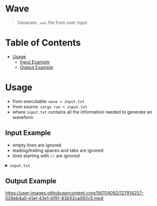# Wave <!-- omit in toc -->
> Generate `.wav` file from user input

<!-- omit in toc -->
# Table of Contents

- [Usage](#usage)
    - [Input Example](#input-example)
    - [Output Example](#output-example)

# Usage
- from executable: `wave < input.txt`
- from source: `cargo run < input.txt`
- where `input.txt` contains all the information needed to generate an waveform

## Input Example
- empty lines are ignored
- leading/trailing spaces and tabs are ignored
- lines starting with `//` are ignored

<details>
<summary><code>input.txt</code></summary>

![source](./assets/ddrive.png)

```c
// input.txt
// 10000: amplitude (max is 32767 because i16)
// 12000: frame rate
// 1: number of segments with the same bpm
// ddrive.wav: output file name
10000 12000 1 ddrive.wav
// first segment, 140bpm, 33 lines
140 33
    // put no notes (only number of beats) to generate silence (rest)
    // 0.5: number of beats
    // other example notes: c#3 bb5
	d5 d4 0.5
	a4 a3 0.5
	d5 d4 0.5
	g4 g3 0.5
	d5 d4 0.5
	f4 f3 0.5
	e4 e3 0.5
	c5 c4 0.5

	e4 e3 0.5
	f4 f3 0.5
	c5 c4 0.5
	f5 f4 0.5
	e5 e4 0.5
	c5 c4 0.5
	g4 g3 0.5
	c5 c4 0.5

	e4 e3 0.5
	f4 f3 0.5
	c5 c4 0.5
	f5 f4 0.5
	g5 g4 0.5
	e5 e4 0.5
	c5 c4 0.5
	e5 0.25
	f5 0.25

	e5 c5 0.5
	c5 g4 0.5
	g4 e4 0.5
	d5 a4 0.5
	a4 f4 0.5
	f4 d4 0.5
	c5 c4 0.5
	e4 e3 0.5
```
</details>

## Output Example

https://user-images.githubusercontent.com/56704092/127914257-028eb4a0-e1af-43e1-bf91-83b52ca092c5.mp4


